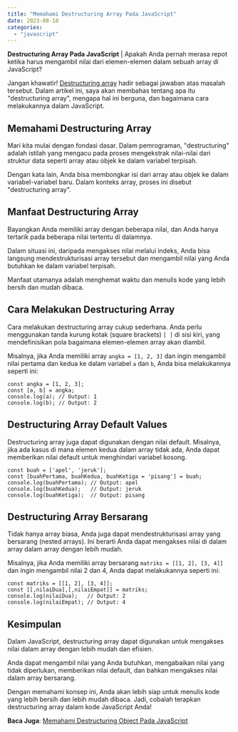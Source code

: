 ```yaml
---
title: "Memahami Destructuring Array Pada JavaScript"
date: 2023-08-18
categories: 
  - "javascript"
---
```


**Destructuring Array Pada JavaScript** | Apakah Anda pernah merasa repot ketika harus mengambil nilai dari elemen-elemen dalam sebuah array di JavaScript?

Jangan khawatir! [Destructuring array](https://ajiekusumadhany.com/destructuring-array-pada-javascript/) hadir sebagai jawaban atas masalah tersebut. Dalam artikel ini, saya akan membahas tentang apa itu "destructuring array", mengapa hal ini berguna, dan bagaimana cara melakukannya dalam JavaScript.

## **Memahami Destructuring Array**

Mari kita mulai dengan fondasi dasar. Dalam pemrograman, "destructuring" adalah istilah yang mengacu pada proses mengekstrak nilai-nilai dari struktur data seperti array atau objek ke dalam variabel terpisah.

Dengan kata lain, Anda bisa membongkar isi dari array atau objek ke dalam variabel-variabel baru. Dalam konteks array, proses ini disebut "destructuring array".

## **Manfaat Destructuring Array**

Bayangkan Anda memiliki array dengan beberapa nilai, dan Anda hanya tertarik pada beberapa nilai tertentu di dalamnya.

Dalam situasi ini, daripada mengakses nilai melalui indeks, Anda bisa langsung mendestrukturisasi array tersebut dan mengambil nilai yang Anda butuhkan ke dalam variabel terpisah.

Manfaat utamanya adalah menghemat waktu dan menulis kode yang lebih bersih dan mudah dibaca.

## **Cara Melakukan Destructuring Array**

Cara melakukan destructuring array cukup sederhana. Anda perlu menggunakan tanda kurung kotak (square brackets) `[ ]` di sisi kiri, yang mendefinisikan pola bagaimana elemen-elemen array akan diambil.

Misalnya, jika Anda memiliki array `angka = [1, 2, 3]` dan ingin mengambil nilai pertama dan kedua ke dalam variabel `a` dan `b`, Anda bisa melakukannya seperti ini:

```
const angka = [1, 2, 3];
const [a, b] = angka;
console.log(a); // Output: 1
console.log(b); // Output: 2

```

## **Destructuring Array Default Values**

Destructuring array juga dapat digunakan dengan nilai default. Misalnya, jika ada kasus di mana elemen kedua dalam array tidak ada, Anda dapat memberikan nilai default untuk menghindari variabel kosong.

```
const buah = ['apel', 'jeruk'];
const [buahPertama, buahKedua, buahKetiga = 'pisang'] = buah;
console.log(buahPertama); // Output: apel
console.log(buahKedua);   // Output: jeruk
console.log(buahKetiga);  // Output: pisang

```

## **Destructuring Array Bersarang**

Tidak hanya array biasa, Anda juga dapat mendestrukturisasi array yang bersarang (nested arrays). Ini berarti Anda dapat mengakses nilai di dalam array dalam array dengan lebih mudah.

Misalnya, jika Anda memiliki array bersarang `matriks = [[1, 2], [3, 4]]` dan ingin mengambil nilai 2 dan 4, Anda dapat melakukannya seperti ini:

```
const matriks = [[1, 2], [3, 4]];
const [[,nilaiDua],[,nilaiEmpat]] = matriks;
console.log(nilaiDua);   // Output: 2
console.log(nilaiEmpat); // Output: 4
```

## **Kesimpulan**

Dalam JavaScript, destructuring array dapat digunakan untuk mengakses nilai dalam array dengan lebih mudah dan efisien.

Anda dapat mengambil nilai yang Anda butuhkan, mengabaikan nilai yang tidak diperlukan, memberikan nilai default, dan bahkan mengakses nilai dalam array bersarang.

Dengan memahami konsep ini, Anda akan lebih siap untuk menulis kode yang lebih bersih dan lebih mudah dibaca. Jadi, cobalah terapkan destructuring array dalam kode JavaScript Anda!

**Baca Juga**: [Memahami Destructuring Object Pada JavaScript](https://ajiekusumadhany.com/destructuring-object-pada-javascript/)
